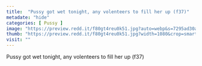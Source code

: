 ```yaml
---
title:  "Pussy got wet tonight, any volenteers to fill her up (f37)"
metadate: "hide"
categories: [ Pussy ]
image: "https://preview.redd.it/f80gt4reu0k51.jpg?auto=webp&s=7295ad30affaf22b874db7631ca5bb0b95021754"
thumb: "https://preview.redd.it/f80gt4reu0k51.jpg?width=1080&crop=smart&auto=webp&s=1ea3367bbe34e12be87d7399e6f20c7dbfbbc846"
visit: ""
---
```

Pussy got wet tonight, any volenteers to fill her up (f37)
